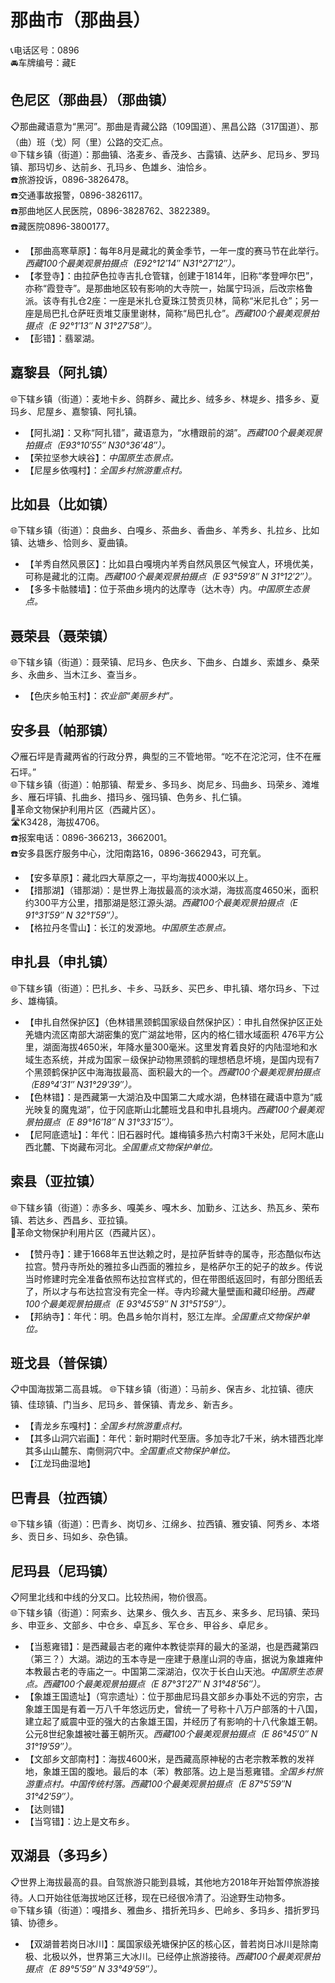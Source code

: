 # 那曲市（那曲县）  
📞电话区号：0896  
🚘车牌编号：藏E  

## 色尼区（那曲县）（那曲镇）  
📋那曲藏语意为“黑河”。那曲是青藏公路（109国道）、黑昌公路（317国道）、那（曲）班（戈）阿（里）公路的交汇点。  
🌐下辖乡镇（街道）：那曲镇、洛麦乡、香茂乡、古露镇、达萨乡、尼玛乡、罗玛镇、那玛切乡、达前乡、孔玛乡、色雄乡、油恰乡。   
☎️旅游投诉，0896-3826478。  
☎️交通事故报警，0896-3826117。   
☎️那曲地区人民医院，0896-3828762、3822389。  
☎️藏医院0896-3800177。   
   
* 【那曲高寒草原】：每年8月是藏北的黄金季节，一年一度的赛马节在此举行。*西藏100个最美观景拍摄点（E92°12′14″ N31°27′12″）。*  
* 【孝登寺】：由拉萨色拉寺吉扎仓管辖，创建于1814年，旧称“孝登呷尔巴”，亦称“霞登寺”。是那曲地区较有影响的大寺院一，始属宁玛派，后改宗格鲁派。该寺有扎仓2座：一座是米扎仓夏珠江赞贡贝林，简称“米尼扎仓”；另一座是局巴扎仓萨旺贡堆艾康里谢林，简称“局巴扎仓”。*西藏100个最美观景拍摄点（E 92°1′13″ N 31°27′58″）。*  
* 【彭错】：翡翠湖。

## 嘉黎县（阿扎镇）  
🌐下辖乡镇（街道）：麦地卡乡、鸽群乡、藏比乡、绒多乡、林堤乡、措多乡、夏玛乡、尼屋乡、嘉黎镇、阿扎镇。   
  
* 【阿扎湖】：又称“阿扎错”，藏语意为，“水槽跟前的湖”。*西藏100个最美观景拍摄点（E93°10′55″ N30°36′48″）。*  
* 【荣拉坚参大峡谷】：*中国原生态景点。*  
* 【尼屋乡依嘎村】：*全国乡村旅游重点村。*    

## 比如县（比如镇）  
🌐下辖乡镇（街道）：良曲乡、白嘎乡、茶曲乡、香曲乡、羊秀乡、扎拉乡、比如镇、达塘乡、恰则乡、夏曲镇。   
  
* 【羊秀自然风景区】：比如县白嘎境内羊秀自然风景区气候宜人，环境优美，可称是藏北的江南。*西藏100个最美观景拍摄点（E 93°59′8″ N 31°12′2″）。*  
* 【多多卡骷髅墙】：位于茶曲乡境内的达摩寺（达木寺）内。*中国原生态景点。*  

## 聂荣县（聂荣镇）  
🌐下辖乡镇（街道）：聂荣镇、尼玛乡、色庆乡、下曲乡、白雄乡、索雄乡、桑荣乡、永曲乡、当木江乡、查当乡。   
  
* 【色庆乡帕玉村】：*农业部“美丽乡村”。*  

## 安多县（帕那镇）  
📋雁石坪是青藏两省的行政分界，典型的三不管地带。“吃不在沱沱河，住不在雁石坪。”  
🌐下辖乡镇（街道）：帕那镇、帮爱乡、多玛乡、岗尼乡、玛曲乡、玛荣乡、滩堆乡、雁石坪镇、扎曲乡、措玛乡、强玛镇、色务乡、扎仁镇。   
🚩革命文物保护利用片区（西藏片区）。   
🛣️K3428，海拔4706。   
☎️报案电话：0896-366213，3662001。  
☎️安多县医疗服务中心，沈阳南路16，0896-3662943，可充氧。   
  
* 【安多草原】：藏北四大草原之一，平均海拔4000米以上。   
* 【措那湖】（错那湖）：是世界上海拔最高的淡水湖，海拔高度4650米，面积约300平方公里，措那湖是怒江源头湖。*西藏100个最美观景拍摄点（E 91°31′59″ N 32°1′59″）。*  
* 【格拉丹冬雪山】：长江的发源地。*中国原生态景点。*  

## 申扎县（申扎镇）  
🌐下辖乡镇（街道）：巴扎乡、卡乡、马跃乡、买巴乡、申扎镇、塔尔玛乡、下过乡、雄梅镇。    
  
* 【申扎自然保护区】（色林错黑颈鹤国家级自然保护区）：申扎自然保护区正处羌塘内流区南部大湖密集的宽广湖盆地带，区内的格仁错水域面积 476平方公里，湖面海拔4650米，年降水量300毫米。这里发育着良好的内陆湿地和水域生态系统，并成为国家－级保护动物黑颈鹤的理想栖息坏境，是国内现有7个黑颈鹤保护区中海海拔最高、面积最大的一个。*西藏100个最美观景拍摄点（E89°4′31″ N31°29′39″）。*  
* 【色林错】：是西藏第一大湖泊及中国第二大咸水湖，色林错在藏语中意为“威光映复的魔鬼湖”，位于冈底斯山北麓班戈县和申扎县境内。*西藏100个最美观景拍摄点（E 89°16′18″ N 31°33′15″）。*  
* 【尼阿底遗址】：年代：旧石器时代。雄梅镇多热六村南3千米处，尼阿木底山西北麓、下岗藏布河北。*全国重点文物保护单位。*   

## 索县（亚拉镇）  
🌐下辖乡镇（街道）：赤多乡、嘎美乡、嘎木乡、加勤乡、江达乡、热瓦乡、荣布镇、若达乡、西昌乡、亚拉镇。    
🚩革命文物保护利用片区（西藏片区）。   
  
* 【赞丹寺】：建于1668年五世达赖之时，是拉萨哲蚌寺的属寺，形态酷似布达拉宫。赞丹寺所处的雅拉多山西面的雅拉乡，是格萨尔王的妃子的故乡。传说当时修建时完全准备依照布达拉宫样式的，但在带图纸返回时，有部分图纸丢了，所以才与布达拉宫没有完全一样。寺内珍藏大量壁画和藏印经册。*西藏100个最美观景拍摄点（E 93°45′59″ N 31°51′59″）。*  
* 【邦纳寺】：年代：明。色昌乡帕尔肖村，怒江左岸。*全国重点文物保护单位。*   

## 班戈县（普保镇）  
📋中国海拔第二高县城。
🌐下辖乡镇（街道）：马前乡、保吉乡、北拉镇、德庆镇、佳琼镇、门当乡、尼玛乡、普保镇、青龙乡、新吉乡。    
  
* 【青龙乡东嘎村】：*全国乡村旅游重点村。*  
* 【其多山洞穴岩画】：年代：新时期时代至唐。多加寺北7千米，纳木错西北岸其多山山麓东、南侧洞穴中。*全国重点文物保护单位。*   
* 【江龙玛曲湿地】

## 巴青县（拉西镇）  
🌐下辖乡镇（街道）：巴青乡、岗切乡、江绵乡、拉西镇、雅安镇、阿秀乡、本塔乡、贡日乡、玛如乡、杂色镇。  

## 尼玛县（尼玛镇）  
📋阿里北线和中线的分叉口。比较热闹，物价很高。   
🌐下辖乡镇（街道）：阿索乡、达果乡、俄久乡、吉瓦乡、来多乡、尼玛镇、荣玛乡、申亚乡、文部乡、中仓乡、卓瓦乡、军仓乡、甲谷乡、卓尼乡。  
  
* 【当惹雍错】：是西藏最古老的雍仲本教徒崇拜的最大的圣湖，也是西藏第四（第三？）大湖。湖边的玉本寺是一座建于悬崖山洞的寺庙，据说为象雄雍仲本教最古老的寺庙之一。中国第二深湖泊，仅次于长白山天池。*中国原生态景点。西藏100个最美观景拍摄点（E 87°31′27″ N 31°48′56″）。*  
* 【象雄王国遗址】（穹宗遗址）：位于那曲尼玛县文部乡办事处不远的穷宗，古象雄王国是有着一万八千年悠远历史，曾统一了号称十八万户部落的十八国，建立起了威震中亚的强大的古象雄王国，并经历了有影响的十八代象雄王朝。公元8世纪象雄被吐蕃王朝所灭。*西藏100个最美观景拍摄点（E 86°45′0″ N 31°19′59″）。*  
* 【文部乡文部南村】：海拔4600米，是西藏高原神秘的古老宗教苯教的发祥地，象雄王国的腹地。最后的本（苯）教部落。边上是当惹雍错。*全国乡村旅游重点村。中国传统村落。西藏100个最美观景拍摄点（E 87°5′59″N 31°42′59″）。*  
* 【达则错】
* 【当穹错】：边上是文布乡。

## 双湖县（多玛乡）  
📋世界上海拔最高的县。自驾旅游只能到县城，其他地方2018年开始暂停旅游接待。人口开始往低海拔地区迁移，现在已经很冷清了。沿途野生动物多。   
🌐下辖乡镇（街道）：嘎措乡、雅曲乡、措折羌玛乡、巴岭乡、多玛乡、措折罗玛镇、协德乡。  
  
* 【双湖普若岗日冰川】：属国家级羌塘保护区的核心区，普若岗日冰川是除南极、北极以外，世界第三大冰川。已经停止旅游接待。*西藏100个最美观景拍摄点（E 89°5′59″ N 33°49′59″）。*  
